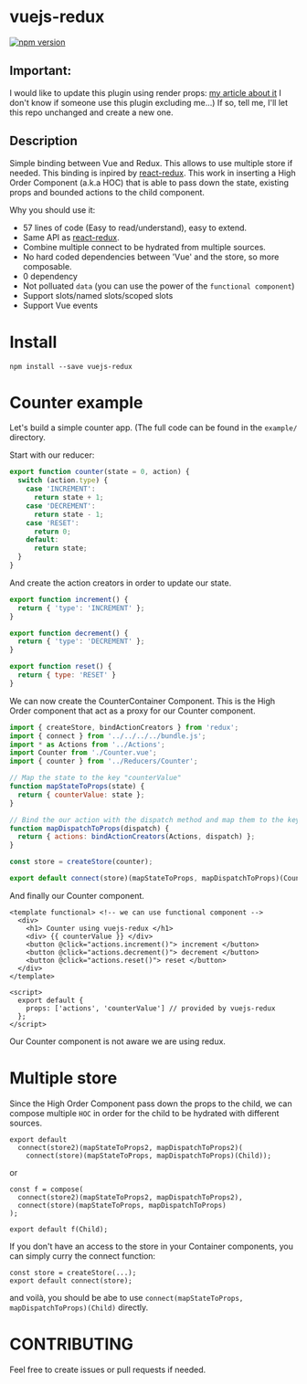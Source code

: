 # vuejs-redux
[![npm version](https://badge.fury.io/js/vuejs-redux.svg)](https://badge.fury.io/js/vuejs-redux)

## Important:
I would like to update this plugin using render props: [my article about it](https://medium.com/@titouan.creach_44544/emulate-render-props-in-vuejs-c14086dc8dfa)
I don't know if someone use this plugin excluding me...) If so, tell me, I'll let this repo unchanged and create a new one.

## Description
Simple binding between Vue and Redux.
This allows to use multiple store if needed.
This binding is inpired by [react-redux](https://github.com/reactjs/react-redux).
This work in inserting a High Order Component (a.k.a HOC) that is able to pass down the state, existing props and bounded actions to the child component.

Why you should use it:

  - 57 lines of code (Easy to read/understand), easy to extend.
  - Same API as [react-redux](https://github.com/reactjs/react-redux).
  - Combine multiple connect to be hydrated from multiple sources.
  - No hard coded dependencies between 'Vue' and the store, so more composable.
  - 0 dependency
  - Not polluated `data` (you can use the power of the `functional component`)
  - Support slots/named slots/scoped slots
  - Support Vue events
    
# Install
  
  ```
  npm install --save vuejs-redux
  ```

# Counter example

Let's build a simple counter app. (The full code can be found in the `example/` directory.

Start with our reducer:

```javascript
export function counter(state = 0, action) {
  switch (action.type) {
    case 'INCREMENT':
      return state + 1;
    case 'DECREMENT':
      return state - 1;
    case 'RESET':
      return 0;
    default:
      return state;
  }
}
```
 And create the action creators in order to update our state.

```javascript
export function increment() {
  return { 'type': 'INCREMENT' };
}

export function decrement() {
  return { 'type': 'DECREMENT' };
}

export function reset() {
  return { type: 'RESET' }
}
```

We can now create the CounterContainer Component. This is the High Order component that act as a proxy for our Counter component.

```javascript
import { createStore, bindActionCreators } from 'redux';
import { connect } from '../../../../bundle.js';
import * as Actions from '../Actions';
import Counter from './Counter.vue';
import { counter } from '../Reducers/Counter';

// Map the state to the key "counterValue"
function mapStateToProps(state) {
  return { counterValue: state };
}

// Bind the our action with the dispatch method and map them to the key "actions".
function mapDispatchToProps(dispatch) {
  return { actions: bindActionCreators(Actions, dispatch) };
}

const store = createStore(counter);

export default connect(store)(mapStateToProps, mapDispatchToProps)(Counter);
```

And finally our Counter component.

```vue
<template functional> <!-- we can use functional component -->
  <div>
    <h1> Counter using vuejs-redux </h1>
    <div> {{ counterValue }} </div>
    <button @click="actions.increment()"> increment </button>
    <button @click="actions.decrement()"> decrement </button>
    <button @click="actions.reset()"> reset </button>
  </div>
</template>

<script>
  export default {
    props: ['actions', 'counterValue'] // provided by vuejs-redux
  };
</script>
```

Our Counter component is not aware we are using redux.

# Multiple store


Since the High Order Component pass down the props to the child, we can compose multiple `HOC` in order for the child to be hydrated with different sources.

```
export default
  connect(store2)(mapStateToProps2, mapDispatchToProps2)(
    connect(store)(mapStateToProps, mapDispatchToProps)(Child));
```

or 

```
const f = compose(
  connect(store2)(mapStateToProps2, mapDispatchToProps2), 
  connect(store)(mapStateToProps, mapDispatchToProps)
);

export default f(Child);
```

If you don't have an access to the store in your Container components, you can simply curry the connect function:

```
const store = createStore(...); 
export default connect(store);
```
and voilà, you should be abe to use `connect(mapStateToProps, mapDispatchToProps)(Child)` directly.

# CONTRIBUTING

Feel free to create issues or pull requests if needed.


